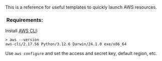 This is a reference for useful templates to quickly launch AWS resources.

###  Requirements:

Install [AWS CLI](https://docs.aws.amazon.com/cli/latest/userguide/getting-started-install.html):

```
> aws --version
aws-cli/2.17.56 Python/3.12.6 Darwin/24.1.0 exe/x86_64
```

Use `aws configure` and set the access and secret key, default region, etc.
